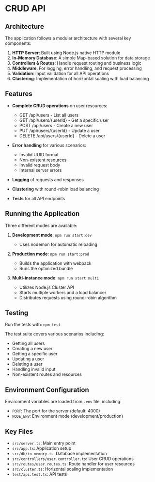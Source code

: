 # CRUD API

## Architecture

The application follows a modular architecture with several key components:

1. **HTTP Server**: Built using Node.js native HTTP module
2. **In-Memory Database**: A simple Map-based solution for data storage
3. **Controllers & Routes**: Handle request routing and business logic
4. **Middleware**: For logging, error handling, and request processing
5. **Validation**: Input validation for all API operations
6. **Clustering**: Implementation of horizontal scaling with load balancing

## Features

- **Complete CRUD operations** on user resources:
   - GET /api/users - List all users
   - GET /api/users/{userId} - Get a specific user
   - POST /api/users - Create a new user
   - PUT /api/users/{userId} - Update a user
   - DELETE /api/users/{userId} - Delete a user

- **Error handling** for various scenarios:
   - Invalid UUID format
   - Non-existent resources
   - Invalid request body
   - Internal server errors

- **Logging** of requests and responses

- **Clustering** with round-robin load balancing

- **Tests** for all API endpoints

## Running the Application

Three different modes are available:

1. **Development mode**: `npm run start:dev`
   - Uses nodemon for automatic reloading

2. **Production mode**: `npm run start:prod`
   - Builds the application with webpack
   - Runs the optimized bundle

3. **Multi-instance mode**: `npm run start:multi`
   - Utilizes Node.js Cluster API
   - Starts multiple workers and a load balancer
   - Distributes requests using round-robin algorithm

## Testing

Run the tests with: `npm test`

The test suite covers various scenarios including:
- Getting all users
- Creating a new user
- Getting a specific user
- Updating a user
- Deleting a user
- Handling invalid input
- Non-existent routes and resources

## Environment Configuration

Environment variables are loaded from `.env` file, including:
- `PORT`: The port for the server (default: 4000)
- `NODE_ENV`: Environment mode (development/production)

## Key Files

- `src/server.ts`: Main entry point
- `src/app.ts`: Application setup
- `src/db/in-memory.ts`: Database implementation
- `src/controllers/user.controller.ts`: User CRUD operations
- `src/routes/user.routes.ts`: Route handler for user resources
- `src/cluster.ts`: Horizontal scaling implementation
- `test/api.test.ts`: API tests
